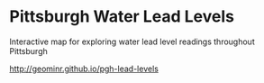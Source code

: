 # Pittsburgh Water Lead Levels

Interactive map for exploring water lead level readings throughout Pittsburgh

http://geominr.github.io/pgh-lead-levels

